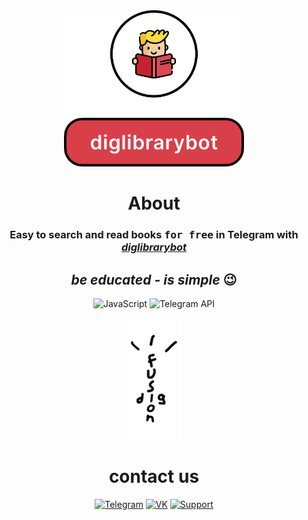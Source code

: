 <div align="center">
<a href="https://t.me/diglibrarybot">
  <img src="media/blank.png" alt="1" height="250">
</a>

<h1>About</h1>
<h3>Easy to search and read books <kbd>for free</kbd> in Telegram with <i><a href="https://t.me/diglibrarybot">diglibrarybot</a></i></h3>

<h2><i>be educated - is simple</i> 😉</h2>

![JavaScript](https://img.shields.io/badge/-JavaScript-D93F49?style=for-the-badge&logo=javascript&logoColor=white)
![Telegram API](https://img.shields.io/badge/-Telegram%20API-D93F49?style=for-the-badge&logo=telegram&logoColor=white)

<a href="https://t.me/digfusion">
  <img src="media/digfusionWhiteBorder.PNG" alt="Logo" width="90">
  </a>
<h1>сontact us</h1>

[![Telegram](https://img.shields.io/badge/-Telegram-FFFFFF?style=for-the-badge&logo=telegram&logoColor=000000)](https://t.me/digfusion)
[![VK](https://img.shields.io/badge/-VK-FFFFFF?style=for-the-badge&logo=vk&logoColor=000000)](https://vk.com/digfusion)
[![Support](https://img.shields.io/badge/-Support-FFFFFF?style=for-the-badge&logo=telegram&logoColor=000000)](https://t.me/digfusionsupport)

<!-- <a href="https://t.me/digfusion">
  <img src="media\logoBlank.png" alt="1" height="27.61">
</a> -->

</div>
